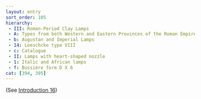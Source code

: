 ```yaml
---
layout: entry
sort_order: 105
hierarchy:
 - III: Roman-Period Clay Lamps
 - A: Types from both Western and Eastern Provinces of the Roman Empire
 - b: Augustan and Imperial Lamps
 - 14: Loeschcke type VIII
 - c: Catalogue
 - II: Lamps with heart-shaped nozzle
 - 1: Italic and African lamps
 - f: Bussière form D X 6
cat: [394, 395]
---
```


(See [Introduction 16](Introduction-16))

